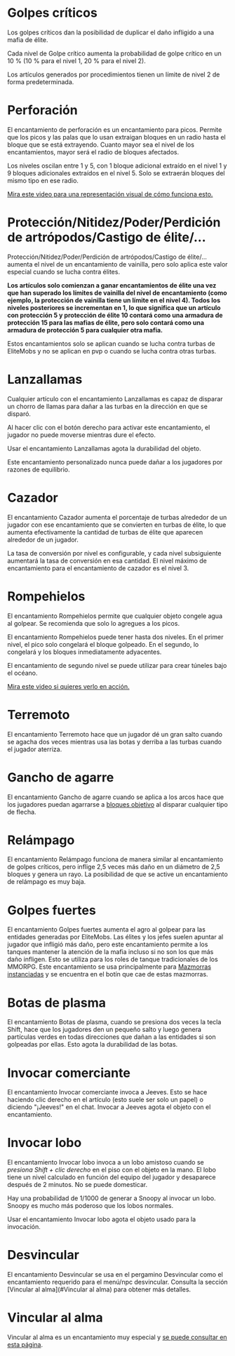 # Golpes críticos

Los golpes críticos dan la posibilidad de duplicar el daño infligido a una mafia de élite.

Cada nivel de Golpe crítico aumenta la probabilidad de golpe crítico en un 10 % (10 % para el nivel 1, 20 % para el nivel 2).

Los artículos generados por procedimientos tienen un límite de nivel 2 de forma predeterminada.

# Perforación

El encantamiento de perforación es un encantamiento para picos. Permite que los picos y las palas que lo usan extraigan bloques en un radio hasta el bloque que se está extrayendo. Cuanto mayor sea el nivel de los encantamientos, mayor será el radio de bloques afectados.

Los niveles oscilan entre 1 y 5, con 1 bloque adicional extraído en el nivel 1 y 9 bloques adicionales extraídos en el nivel 5. Solo se extraerán bloques del mismo tipo en ese radio.

[Mira este video para una representación visual de cómo funciona esto.](https://youtu.be/CM78o_-Aa0s)

# Protección/Nitidez/Poder/Perdición de artrópodos/Castigo de élite/...

Protección/Nitidez/Poder/Perdición de artrópodos/Castigo de élite/... aumenta el nivel de un encantamiento de vainilla, pero solo aplica este valor especial cuando se lucha contra élites.

**Los artículos solo comienzan a ganar encantamientos de élite una vez que han superado los límites de vainilla del nivel de encantamiento (como ejemplo, la protección de vainilla tiene un límite en el nivel 4). Todos los niveles posteriores se incrementan en 1, lo que significa que un artículo con protección 5 y protección de élite 10 contará como una armadura de protección 15 para las mafias de élite, pero solo contará como una armadura de protección 5 para cualquier otra mafia.**

Estos encantamientos solo se aplican cuando se lucha contra turbas de EliteMobs y no se aplican en pvp o cuando se lucha contra otras turbas.

# Lanzallamas

Cualquier artículo con el encantamiento Lanzallamas es capaz de disparar un chorro de llamas para dañar a las turbas en la dirección en que se disparó.

Al hacer clic con el botón derecho para activar este encantamiento, el jugador no puede moverse mientras dure el efecto.

Usar el encantamiento Lanzallamas agota la durabilidad del objeto.

Este encantamiento personalizado nunca puede dañar a los jugadores por razones de equilibrio.

# Cazador

El encantamiento Cazador aumenta el porcentaje de turbas alrededor de un jugador con ese encantamiento que se convierten en turbas de élite, lo que aumenta efectivamente la cantidad de turbas de élite que aparecen alrededor de un jugador.

La tasa de conversión por nivel es configurable, y cada nivel subsiguiente aumentará la tasa de conversión en esa cantidad. El nivel máximo de encantamiento para el encantamiento de cazador es el nivel 3.

# Rompehielos

El encantamiento Rompehielos permite que cualquier objeto congele agua al golpear. Se recomienda que solo lo agregues a los picos.

El encantamiento Rompehielos puede tener hasta dos niveles. En el primer nivel, el pico solo congelará el bloque golpeado. En el segundo, lo congelará y los bloques inmediatamente adyacentes.

El encantamiento de segundo nivel se puede utilizar para crear túneles bajo el océano.

[Mira este video si quieres verlo en acción.](https://youtu.be/k206wfEBCqs)

# Terremoto

El encantamiento Terremoto hace que un jugador dé un gran salto cuando se agacha dos veces mientras usa las botas y derriba a las turbas cuando el jugador aterriza.

# Gancho de agarre

El encantamiento Gancho de agarre cuando se aplica a los arcos hace que los jugadores puedan agarrarse a [bloques objetivo](https://minecraft.fandom.com/wiki/Target) al disparar cualquier tipo de flecha.

# Relámpago

El encantamiento Relámpago funciona de manera similar al encantamiento de golpes críticos, pero inflige 2,5 veces más daño en un diámetro de 2,5 bloques y genera un rayo. La posibilidad de que se active un encantamiento de relámpago es muy baja.

# Golpes fuertes

El encantamiento Golpes fuertes aumenta el agro al golpear para las entidades generadas por EliteMobs. Las élites y los jefes suelen apuntar al jugador que infligió más daño, pero este encantamiento permite a los tanques mantener la atención de la mafia incluso si no son los que más daño infligen. Esto se utiliza para los roles de tanque tradicionales de los MMORPG. Este encantamiento se usa principalmente para [Mazmorras instanciadas]($language$/EliteMobs/building_for_elitemobs.md&section=instanced-dungeons) y se encuentra en el botín que cae de estas mazmorras.

# Botas de plasma

El encantamiento Botas de plasma, cuando se presiona dos veces la tecla Shift, hace que los jugadores den un pequeño salto y luego genera partículas verdes en todas direcciones que dañan a las entidades si son golpeadas por ellas. Esto agota la durabilidad de las botas.

# Invocar comerciante

El encantamiento Invocar comerciante invoca a Jeeves. Esto se hace haciendo clic derecho en el artículo (esto suele ser solo un papel) o diciendo "¡Jeeves!" en el chat. Invocar a Jeeves agota el objeto con el encantamiento.

# Invocar lobo

El encantamiento Invocar lobo invoca a un lobo amistoso cuando se *presiona Shift + clic derecho* en el piso con el objeto en la mano. El lobo tiene un nivel calculado en función del equipo del jugador y desaparece después de 2 minutos. No se puede domesticar.

Hay una probabilidad de 1/1000 de generar a Snoopy al invocar un lobo. Snoopy es mucho más poderoso que los lobos normales.

Usar el encantamiento Invocar lobo agota el objeto usado para la invocación.

# Desvincular

El encantamiento Desvincular se usa en el pergamino Desvincular como el encantamiento requerido para el menú/npc desvincular. Consulta la sección [Vincular al alma](#Vincular al alma) para obtener más detalles.

# Vincular al alma

Vincular al alma es un encantamiento muy especial y [se puede consultar en esta página]($language$/elitemobs/soulbind.md).


